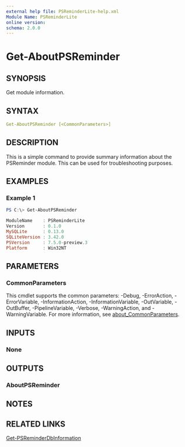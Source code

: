 ```yaml
---
external help file: PSReminderLite-help.xml
Module Name: PSReminderLite
online version:
schema: 2.0.0
---
```


# Get-AboutPSReminder

## SYNOPSIS

Get module information.

## SYNTAX

```yaml
Get-AboutPSReminder [<CommonParameters>]
```

## DESCRIPTION

This is a simple command to provide summary information about the PSReminder module. This can be used for troubleshooting purposes.

## EXAMPLES

### Example 1

```powershell
PS C:\> Get-AboutPSReminder

ModuleName    : PSReminderLite
Version       : 0.1.0
MySQLite      : 0.13.0
SQLiteVersion : 3.42.0
PSVersion     : 7.5.0-preview.3
Platform      : Win32NT
```

## PARAMETERS

### CommonParameters

This cmdlet supports the common parameters: -Debug, -ErrorAction, -ErrorVariable, -InformationAction, -InformationVariable, -OutVariable, -OutBuffer, -PipelineVariable, -Verbose, -WarningAction, and -WarningVariable. For more information, see [about_CommonParameters](http://go.microsoft.com/fwlink/?LinkID=113216).

## INPUTS

### None

## OUTPUTS

### AboutPSReminder

## NOTES

## RELATED LINKS

[Get-PSReminderDbInformation](Get-PSReminderDbInformation.md)